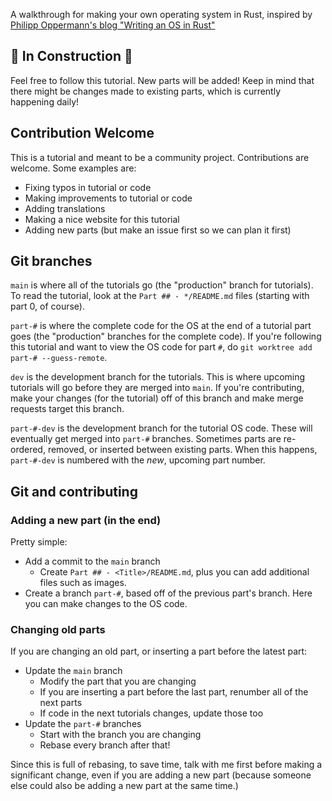 A walkthrough for making your own operating system in Rust, inspired by [Philipp Oppermann's blog "Writing an OS in Rust"](https://os.phil-opp.com/)

## 🚧 In Construction 🚧
Feel free to follow this tutorial. New parts will be added! Keep in mind that there might be changes made to existing parts, which is currently happening daily!

## Contribution Welcome
This is a tutorial and meant to be a community project. Contributions are welcome. Some examples are:
- Fixing typos in tutorial or code
- Making improvements to tutorial or code
- Adding translations
- Making a nice website for this tutorial
- Adding new parts (but make an issue first so we can plan it first)

## Git branches
`main` is where all of the tutorials go (the "production" branch for tutorials). To read the tutorial, look at the `Part ## - */README.md` files (starting with part 0, of course).

`part-#` is where the complete code for the OS at the end of a tutorial part goes (the "production" branches for the complete code). If you're following this tutorial and want to view the OS code for part `#`, do `git worktree add part-# --guess-remote`.

`dev` is the development branch for the tutorials. This is where upcoming tutorials will go before they are merged into `main`. If you're contributing, make your changes (for the tutorial) off of this branch and make merge requests target this branch.

`part-#-dev`  is the development branch for the tutorial OS code. These will eventually get merged into `part-#` branches. Sometimes parts are re-ordered, removed, or inserted between existing parts. When this happens, `part-#-dev` is numbered with the *new*, upcoming part number.

## Git and contributing
### Adding a new part (in the end)
Pretty simple:
- Add a commit to the `main` branch
  - Create `Part ## - <Title>/README.md`, plus you can add additional files such as images. 
- Create a branch `part-#`, based off of the previous part's branch. Here you can make changes to the OS code.

### Changing old parts
If you are changing an old part, or inserting a part before the latest part:
- Update the `main` branch
  - Modify the part that you are changing
  - If you are inserting a part before the last part, renumber all of the next parts
  - If code in the next tutorials changes, update those too
- Update the `part-#` branches
  - Start with the branch you are changing
  - Rebase every branch after that!

Since this is full of rebasing, to save time, talk with me first before making a significant change, even if you are adding a new part (because someone else could also be adding a new part at the same time.)

